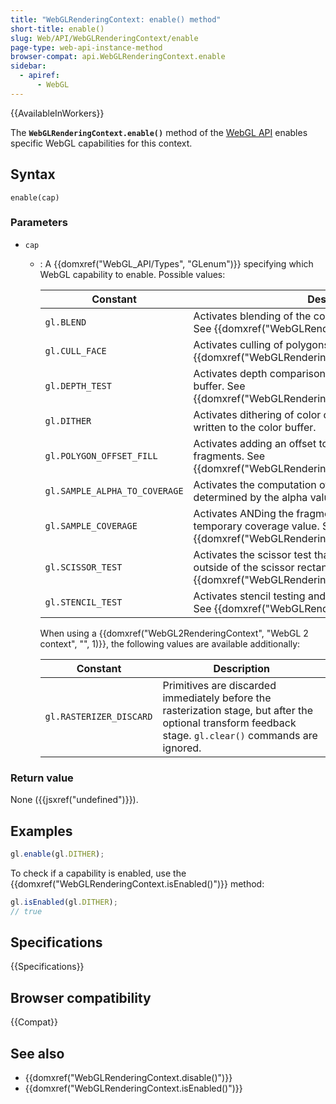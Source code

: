```yaml
---
title: "WebGLRenderingContext: enable() method"
short-title: enable()
slug: Web/API/WebGLRenderingContext/enable
page-type: web-api-instance-method
browser-compat: api.WebGLRenderingContext.enable
sidebar:
  - apiref:
      - WebGL
---
```


{{AvailableInWorkers}}

The **`WebGLRenderingContext.enable()`** method of the [WebGL API](/en-US/docs/Web/API/WebGL_API) enables specific WebGL capabilities
for this context.

## Syntax

```js-nolint
enable(cap)
```

### Parameters

- `cap`
  - : A {{domxref("WebGL_API/Types", "GLenum")}} specifying which WebGL capability to enable. Possible
    values:

    | Constant                      | Description                                                                                                                                       |
    | ----------------------------- | ------------------------------------------------------------------------------------------------------------------------------------------------- |
    | `gl.BLEND`                    | Activates blending of the computed fragment color values. See {{domxref("WebGLRenderingContext.blendFunc()")}}.                                   |
    | `gl.CULL_FACE`                | Activates culling of polygons. See {{domxref("WebGLRenderingContext.cullFace()")}}.                                                               |
    | `gl.DEPTH_TEST`               | Activates depth comparisons and updates to the depth buffer. See {{domxref("WebGLRenderingContext.depthFunc()")}}.                                |
    | `gl.DITHER`                   | Activates dithering of color components before they get written to the color buffer.                                                              |
    | `gl.POLYGON_OFFSET_FILL`      | Activates adding an offset to depth values of polygon's fragments. See {{domxref("WebGLRenderingContext.polygonOffset()")}}.                      |
    | `gl.SAMPLE_ALPHA_TO_COVERAGE` | Activates the computation of a temporary coverage value determined by the alpha value.                                                            |
    | `gl.SAMPLE_COVERAGE`          | Activates ANDing the fragment's coverage with the temporary coverage value. See {{domxref("WebGLRenderingContext.sampleCoverage()")}}.            |
    | `gl.SCISSOR_TEST`             | Activates the scissor test that discards fragments that are outside of the scissor rectangle. See {{domxref("WebGLRenderingContext.scissor()")}}. |
    | `gl.STENCIL_TEST`             | Activates stencil testing and updates to the stencil buffer. See {{domxref("WebGLRenderingContext.stencilFunc()")}}.                              |

    When using a {{domxref("WebGL2RenderingContext", "WebGL 2 context", "", 1)}}, the
    following values are available additionally:

    | Constant                | Description                                                                                                                                              |
    | ----------------------- | -------------------------------------------------------------------------------------------------------------------------------------------------------- |
    | `gl.RASTERIZER_DISCARD` | Primitives are discarded immediately before the rasterization stage, but after the optional transform feedback stage. `gl.clear()` commands are ignored. |

### Return value

None ({{jsxref("undefined")}}).

## Examples

```js
gl.enable(gl.DITHER);
```

To check if a capability is enabled, use the
{{domxref("WebGLRenderingContext.isEnabled()")}} method:

```js
gl.isEnabled(gl.DITHER);
// true
```

## Specifications

{{Specifications}}

## Browser compatibility

{{Compat}}

## See also

- {{domxref("WebGLRenderingContext.disable()")}}
- {{domxref("WebGLRenderingContext.isEnabled()")}}
